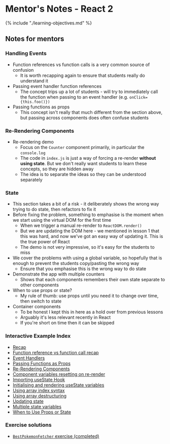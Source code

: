 # Mentor's Notes - React 2

{% include "./learning-objectives.md" %}

## Notes for mentors

### Handling Events

- Function references vs function calls is a very common source of confusion
  - It is worth recapping again to ensure that students really do understand it
- Passing event handler function references
  - The concept trips up a lot of students - will try to immediately call the function when passing to an event handler (e.g. `onClick={this.foo()})`
- Passing functions as props
  - This concept isn't really that much different from the section above, but passing across components does often confuse students

### Re-Rendering Components

- Re-rendering demo
  - Focus on the `Counter` component primarily, in particular the `console.log`
  - The code in `index.js` is just a way of forcing a re-render **without using state**. But we don't really want students to learn these concepts, so they are hidden away
  - The idea is to separate the ideas so they can be understood separately

### State

- This section takes a bit of a risk - it deliberately shows the wrong way trying to do state, then refactors to fix it
- Before fixing the problem, something to emphasise is the moment when we start using the virtual DOM for the first time
  - When we trigger a manual re-render to `ReactDOM.render()`
  - But we are updating the DOM here - we mentioned in lesson 1 that this was hard, and now we've got an easy way of updating it. This is the true power of React
  - The demo is not very impressive, so it's easy for the students to miss
- We cover the problems with using a global variable, so hopefully that is enough to prevent the students copy/pasting the wrong way
  - Ensure that you emphasise this is the wrong way to do state
- Demonstrate the app with multiple counters
  - Shows that each components remembers their own state separate to other components
- When to use props or state?
  - My rule of thumb: use props until you need it to change over time, then switch to state
- Container components
  - To be honest I kept this in here as a hold over from previous lessons
  - Arguably it's less relevant recently in React
  - If you're short on time then it can be skipped

### Interactive Example Index

- [Recap](https://codesandbox.io/s/react-2-recap-7zvk9n1950?file=/src/HelloMentor.js)
- [Function reference vs function call recap](https://jsbin.com/xudukezaje/edit?js,console)
- [Event Handlers](https://codesandbox.io/s/event-handlers-cc3h7?file=/src/ClickLogger.js)
- [Passing Functions as Props](https://codesandbox.io/s/passing-functions-as-props-zqlnmo16y3?file=/src/ClickLoggerApp.js)
- [Re-Rendering Components](https://codesandbox.io/s/force-component-re-rendering-llow115pll?file=/src/Counter.js)
- [Component variables resetting on re-render](https://codesandbox.io/s/component-variables-resetting-on-re-render-101h1?file=/src/Counter.js)
- [Importing useState Hook](https://codesandbox.io/s/importing-usestate-hook-8jr9f?file=/src/App.js)
- [Initialising and rendering useState variables](https://codesandbox.io/s/initialising-and-rendering-usestate-variables-zgszi?file=/src/Counter.js)
- [Using array index syntax](https://jsbin.com/lihajikesi/edit?js,console)
- [Using array destructuring](https://jsbin.com/keparevoqe/edit?js,console)
- [Updating state](https://codesandbox.io/s/usestate-counter-lorv5?file=/src/Counter.js)
- [Multiple state variables](https://codesandbox.io/s/multiple-state-variables-piq5w?file=/src/FruitCounter.js)
- [When to Use Props or State](https://codesandbox.io/s/when-to-use-props-or-state-9wl90npk4?file=/src/Greeting.js)

### Exercise solutions

- [`BestPokemonFetcher` exercise (completed)](https://codesandbox.io/s/bestpokemonfetcher-exercise-finishing-point-ght8k?file=/src/BestPokemonFetcher.js)
